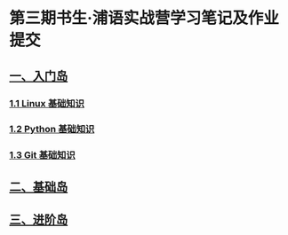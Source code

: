 # 第三期书生·浦语实战营学习笔记及作业提交

## [一、入门岛](一、入门岛.md)

### [1.1 Linux 基础知识](1.1%20Linux%20基础知识.md)

### [1.2 Python 基础知识](1.2%20Python%20基础知识.md)

### [1.3 Git 基础知识](1.3%20Git%20基础知识.md)


## [二、基础岛](二、基础岛.md)

## [三、进阶岛](三、进阶岛.md)


